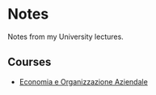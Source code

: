 # Notes

Notes from my University lectures.

## Courses

- [Economia e Organizzazione Aziendale](./economia)
